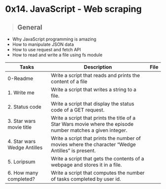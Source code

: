 # 0x14. JavaScript - Web scraping

> ## General

- Why JavaScript programming is amazing
- How to manipulate JSON data
- How to use request and fetch API
- How to read and write a file using fs module

| Tasks      | Description | File |
| ----------- | ----------- |------|
| 0-Readme      | Write a script that reads and prints the content of a file | |
| 1. Write me   | Write a script that writes a string to a file.       |
| 2. Status code | Write a script that display the status code of a GET request. |
|3. Star wars movie title| Write a script that prints the title of a Star Wars movie where the episode number matches a given integer.|
|4. Star wars Wedge Antilles | Write a script that prints the number of movies where the character “Wedge Antilles” is present.|
| 5. Loripsum | Write a script that gets the contents of a webpage and stores it in a file. |
| 6. How many completed? | Write a script that computes the number of tasks completed by user id.

